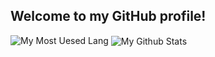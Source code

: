 ## Welcome to my GitHub profile!

<img src="https://github-readme-stats.vercel.app/api/top-langs?username=KevynTang&title_color=FFC107&show_icons=true&locale=en&layout=compact&text_color=000000&theme=chartreuse-light" alt="My Most Uesed Lang" />

  <img align="center" src="https://github-readme-stats.vercel.app/api?username=KevynTang&include_all_commits=true&count_private=true&show_icons=true&line_height=20&title_color=FFC107&icon_color=BEF264&text_color=000000&bg_color=0,FFFFFF,FFFFFF" alt="My Github Stats"/>
